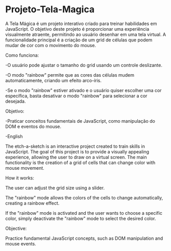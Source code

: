 # Projeto-Tela-Magica
A Tela Mágica é um projeto interativo criado para treinar habilidades em JavaScript. O objetivo deste projeto é proporcionar uma experiência visualmente atraente, permitindo ao usuário desenhar em uma tela virtual. A funcionalidade principal é a criação de um grid de células que podem mudar de cor com o movimento do mouse.

Como funciona:

-O usuário pode ajustar o tamanho do grid usando um controle deslizante.

-O modo "rainbow" permite que as cores das células mudem automaticamente, criando um efeito arco-íris.

-Se o modo "rainbow" estiver ativado e o usuário quiser escolher uma cor específica, basta desativar o modo "rainbow" para selecionar a cor desejada.

Objetivo:

-Praticar conceitos fundamentais de JavaScript, como manipulação do DOM e eventos do mouse.

-English

The etch-a-sketch is an interactive project created to train skills in JavaScript. The goal of this project is to provide a visually appealing experience, allowing the user to draw on a virtual screen. The main functionality is the creation of a grid of cells that can change color with mouse movement.

How it works:

The user can adjust the grid size using a slider.

The "rainbow" mode allows the colors of the cells to change automatically, creating a rainbow effect.

If the "rainbow" mode is activated and the user wants to choose a specific color, simply deactivate the "rainbow" mode to select the desired color.

Objective:

Practice fundamental JavaScript concepts, such as DOM manipulation and mouse events.
